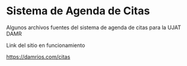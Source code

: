 # Sistema de Agenda de Citas

Algunos archivos fuentes del sistema de agenda de citas para la UJAT DAMR

Link del sitio en funcionamiento

https://damrios.com/citas
